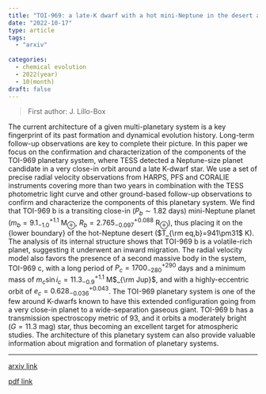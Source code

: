 ```yaml
---
title: "TOI-969: a late-K dwarf with a hot mini-Neptune in the desert and an eccentric cold Jupiter"
date: "2022-10-17"
type: article
tags:
  - "arxiv"
  
categories:
  - chemical evolution
  - 2022(year)
  - 10(month)
draft: false
---
```

> First author: J. Lillo-Box

 The current architecture of a given multi-planetary system is a key
fingerprint of its past formation and dynamical evolution history. Long-term
follow-up observations are key to complete their picture. In this paper we
focus on the confirmation and characterization of the components of the TOI-969
planetary system, where TESS detected a Neptune-size planet candidate in a very
close-in orbit around a late K-dwarf star. We use a set of precise radial
velocity observations from HARPS, PFS and CORALIE instruments covering more
than two years in combination with the TESS photometric light curve and other
ground-based follow-up observations to confirm and characterize the components
of this planetary system. We find that TOI-969 b is a transiting close-in
($P_b\sim 1.82$ days) mini-Neptune planet ($m_b=9.1^{+1.1}_{-1.0}$
M$_{\oplus}$, $R_b=2.765^{+0.088}_{-0.097}$ R$_{\oplus}$), thus placing it on
the {lower boundary} of the hot-Neptune desert ($T_{\rm eq,b}=941\pm31$ K). The
analysis of its internal structure shows that TOI-969 b is a volatile-rich
planet, suggesting it underwent an inward migration. The radial velocity model
also favors the presence of a second massive body in the system, TOI-969 c,
with a long period of $P_c=1700^{+290}_{-280}$ days and a minimum mass of
$m_{c}\sin{i_c}=11.3^{+1.1}_{-0.9}$ M$_{\rm Jup}$, and with a highly-eccentric
orbit of $e_c=0.628^{+0.043}_{-0.036}$. The TOI-969 planetary system is one of
the few around K-dwarfs known to have this extended configuration going from a
very close-in planet to a wide-separation gaseous giant. TOI-969 b has a
transmission spectroscopy metric of 93, and it orbits a moderately bright
($G=11.3$ mag) star, thus becoming an excellent target for atmospheric studies.
The architecture of this planetary system can also provide valuable information
about migration and formation of planetary systems.

---
[arxiv link](http://arxiv.org/abs/2210.08996v1)

[pdf link](http://arxiv.org/pdf/2210.08996v1)